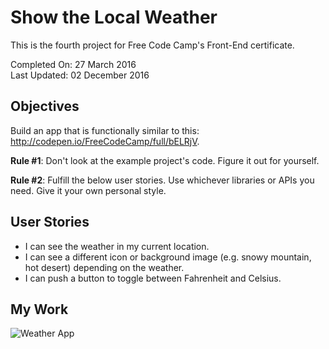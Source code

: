 # Show the Local Weather

This is the fourth project for Free Code Camp's Front-End certificate.

Completed On: 27 March 2016  
Last Updated: 02 December 2016

## Objectives

Build an app that is functionally similar to this: http://codepen.io/FreeCodeCamp/full/bELRjV.

**Rule #1**: Don't look at the example project's code. Figure it out for yourself.

**Rule #2**: Fulfill the below user stories. Use whichever libraries or APIs you need. Give it your own personal style.

## User Stories

- I can see the weather in my current location.
- I can see a different icon or background image (e.g. snowy mountain, hot desert) depending on the weather.
- I can push a button to toggle between Fahrenheit and Celsius.

## My Work

![Weather App](https://cdn.rawgit.com/ayoisaiah/weather-app/master/screenshot.png)